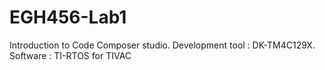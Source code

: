 # EGH456-Lab1
Introduction to Code Composer studio.
Development tool : DK-TM4C129X.
Software : TI-RTOS for TIVAC
